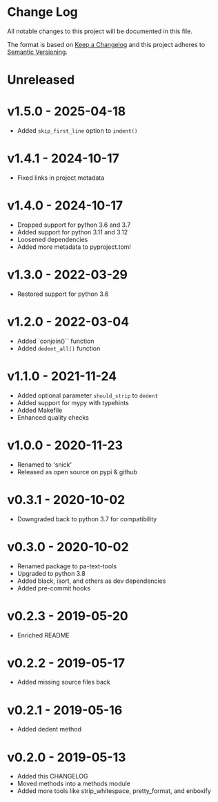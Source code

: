 # Change Log

All notable changes to this project will be documented in this file.

The format is based on [Keep a Changelog](http://keepachangelog.com/)
and this project adheres to [Semantic Versioning](http://semver.org/).


# Unreleased

# v1.5.0 - 2025-04-18

- Added `skip_first_line` option to `indent()`

# v1.4.1 - 2024-10-17

- Fixed links in project metadata


# v1.4.0 - 2024-10-17

- Dropped support for python 3.6 and 3.7
- Added support for python 3.11 and 3.12
- Loosened dependencies
- Added more metadata to pyproject.toml


# v1.3.0 - 2022-03-29

- Restored support for python 3.6


# v1.2.0 - 2022-03-04

- Added `conjoin()`` function
- Added ``dedent_all()`` function


# v1.1.0 - 2021-11-24

- Added optional parameter ``should_strip`` to ``dedent``
- Added support for mypy with typehints
- Added Makefile
- Enhanced quality checks


# v1.0.0 - 2020-11-23

- Renamed to 'snick'
- Released as open source on pypi & github


# v0.3.1 - 2020-10-02

- Downgraded back to python 3.7 for compatibility


# v0.3.0 - 2020-10-02

- Renamed package to pa-text-tools
- Upgraded to python 3.8
- Added black, isort, and others as dev dependencies
- Added pre-commit hooks


# v0.2.3 - 2019-05-20

- Enriched README


# v0.2.2 - 2019-05-17

- Added missing source files back


# v0.2.1 - 2019-05-16

- Added dedent method


# v0.2.0 - 2019-05-13

- Added this CHANGELOG
- Moved methods into a methods module
- Added more tools like strip_whitespace, pretty_format, and enboxify
